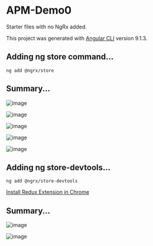 # APM-Demo0

Starter files with no NgRx added.

This project was generated with [Angular CLI](https://github.com/angular/angular-cli) version 9.1.3.


## Adding ng store command...
`ng add @ngrx/store`

## Summary...

![image](https://user-images.githubusercontent.com/43299285/166651214-193004a3-9e20-48d0-84ec-92c02e0ccfef.png)

![image](https://user-images.githubusercontent.com/43299285/166651330-d1828591-3fb6-431e-9ac1-bbd8d4354fb2.png)

![image](https://user-images.githubusercontent.com/43299285/166651476-50e00e6c-0bc2-4703-b353-8f99627576cc.png)

![image](https://user-images.githubusercontent.com/43299285/166651573-c916c764-c96b-43b6-b31f-609ea2222ed5.png)

![image](https://user-images.githubusercontent.com/43299285/166651668-c4f9385e-28df-4b24-a3c2-97b7a7bce9e9.png)

## Adding ng store-devtools...
`ng add @ngrx/store-devtools`

[Install Redux Extension in Chrome](https://chrome.google.com/webstore/detail/redux-devtools/lmhkpmbekcpmknklioeibfkpmmfibljd?hl=es)

## Summary...
![image](https://user-images.githubusercontent.com/43299285/166673084-09176f58-155f-4801-b9a7-2eb4329357b5.png)

![image](https://user-images.githubusercontent.com/43299285/166673149-fdea9d01-a59d-4341-82b7-142a20c54a8a.png)

